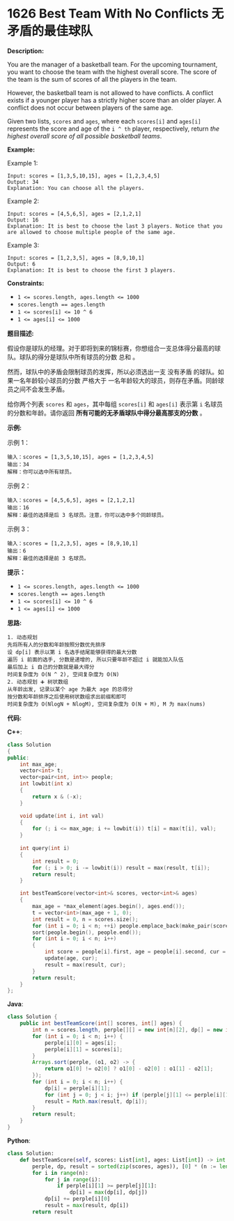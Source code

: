 # 1626 Best Team With No Conflicts 无矛盾的最佳球队

__Description:__

You are the manager of a basketball team. For the upcoming tournament, you want to choose the team with the highest overall score. The score of the team is the sum of scores of all the players in the team.

However, the basketball team is not allowed to have conflicts. A conflict exists if a younger player has a strictly higher score than an older player. A conflict does not occur between players of the same age.

Given two lists, `scores` and `ages`, where each `scores[i]` and `ages[i]` represents the score and age of the `i ^ th` player, respectively, return _the highest overall score of all possible basketball teams_.

__Example:__

Example 1:

```text
Input: scores = [1,3,5,10,15], ages = [1,2,3,4,5]
Output: 34
Explanation: You can choose all the players.
```

Example 2:

```text
Input: scores = [4,5,6,5], ages = [2,1,2,1]
Output: 16
Explanation: It is best to choose the last 3 players. Notice that you are allowed to choose multiple people of the same age.
```

Example 3:

```text
Input: scores = [1,2,3,5], ages = [8,9,10,1]
Output: 6
Explanation: It is best to choose the first 3 players.
```

__Constraints:__

- `1 <= scores.length, ages.length <= 1000`
- `scores.length == ages.length`
- `1 <= scores[i] <= 10 ^ 6`
- `1 <= ages[i] <= 1000`

__题目描述:__

假设你是球队的经理。对于即将到来的锦标赛，你想组合一支总体得分最高的球队。球队的得分是球队中所有球员的分数 总和 。

然而，球队中的矛盾会限制球员的发挥，所以必须选出一支 没有矛盾 的球队。如果一名年龄较小球员的分数 严格大于 一名年龄较大的球员，则存在矛盾。同龄球员之间不会发生矛盾。

给你两个列表 `scores` 和 `ages`，其中每组 `scores[i]` 和 `ages[i]` 表示第 `i` 名球员的分数和年龄。请你返回 __所有可能的无矛盾球队中得分最高那支的分数__ 。

__示例:__

示例 1：

```text
输入：scores = [1,3,5,10,15], ages = [1,2,3,4,5]
输出：34
解释：你可以选中所有球员。
```

示例 2：

```text
输入：scores = [4,5,6,5], ages = [2,1,2,1]
输出：16
解释：最佳的选择是后 3 名球员。注意，你可以选中多个同龄球员。
```

示例 3：

```text
输入：scores = [1,2,3,5], ages = [8,9,10,1]
输出：6
解释：最佳的选择是前 3 名球员。
```

__提示：__

- `1 <= scores.length, ages.length <= 1000`
- `scores.length == ages.length`
- `1 <= scores[i] <= 10 ^ 6`
- `1 <= ages[i] <= 1000`

__思路:__

```text
1. 动态规划
先将所有人的分数和年龄按照分数优先排序
设 dp[i] 表示以第 i 名选手结尾能够获得的最大分数
遍历 i 前面的选手, 分数是递增的, 所以只要年龄不超过 i 就能加入队伍
最后加上 i 自己的分数就是最大得分
时间复杂度为 O(N ^ 2), 空间复杂度为 O(N)
2. 动态规划 ➕ 树状数组
从年龄出发, 记录以某个 age 为最大 age 的总得分
按分数和年龄排序之后使用树状数组求出前缀和即可
时间复杂度为 O(NlogN + NlogM), 空间复杂度为 O(N + M), M 为 max(nums)
```

__代码:__

__C++__:

```C++
class Solution 
{
public:
    int max_age;
    vector<int> t;
    vector<pair<int, int>> people;
    int lowbit(int x) 
    {
        return x & (-x);
    }

    void update(int i, int val) 
    {
        for (; i <= max_age; i += lowbit(i)) t[i] = max(t[i], val);
    }
    
    int query(int i) 
    {
        int result = 0;
        for (; i > 0; i -= lowbit(i)) result = max(result, t[i]);
        return result;
    }

    int bestTeamScore(vector<int>& scores, vector<int>& ages) 
    {
        max_age = *max_element(ages.begin(), ages.end());
        t = vector<int>(max_age + 1, 0);
        int result = 0, n = scores.size();
        for (int i = 0; i < n; ++i) people.emplace_back(make_pair(scores[i], ages[i]));
        sort(people.begin(), people.end());
        for (int i = 0; i < n; i++) 
        {
            int score = people[i].first, age = people[i].second, cur = score + query(age);
            update(age, cur);
            result = max(result, cur);
        }
        return result;
    }
};
```

__Java__:

```Java
class Solution {
    public int bestTeamScore(int[] scores, int[] ages) {
        int n = scores.length, perple[][] = new int[n][2], dp[] = new int[n], result = 0;
        for (int i = 0; i < n; i++) {
            perple[i][0] = ages[i];
            perple[i][1] = scores[i];
        }
        Arrays.sort(perple, (o1, o2) -> {
            return o1[0] != o2[0] ? o1[0] - o2[0] : o1[1] - o2[1];
        });
        for (int i = 0; i < n; i++) {
            dp[i] = perple[i][1];
            for (int j = 0; j < i; j++) if (perple[j][1] <= perple[i][1]) dp[i] = Math.max(dp[i], perple[i][1] + dp[j]);
            result = Math.max(result, dp[i]);
        }
        return result;
    }
}
```

__Python__:

```Python
class Solution:
    def bestTeamScore(self, scores: List[int], ages: List[int]) -> int:
        perple, dp, result = sorted(zip(scores, ages)), [0] * (n := len(scores)), 0
        for i in range(n):
            for j in range(i):
                if perple[i][1] >= perple[j][1]:
                    dp[i] = max(dp[i], dp[j])
            dp[i] += perple[i][0]
            result = max(result, dp[i])
        return result
```

